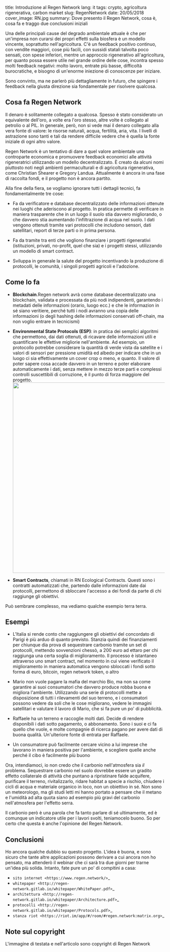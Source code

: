 title: Introduzione al Regen Network
lang: it
tags: crypto, agricoltura rigenerativa, carbon market
slug: RegenNetwork
date: 20/05/2018
cover_image: RN.jpg
summary: Dove presento il Regen Network, cosa è, cosa fa e traggo due conclusioni iniziali


Una delle principali cause del degrado ambientale attuale è che per un'impresa non curarsi dei propri effetti sulla biosfera è un modello vincente, soprattutto nell'agricoltura. C'è un feedback positivo continuo, con vendite maggiori, cose più facili, con sussidi statali talvolta poco sensati, con spese inferiori, mentre un approccio rigenerativo all'agricoltura, per quanto possa essere utile nel grande ordine delle cose, incontra spesso molti feedback negativi: molto lavoro, entrate più basse, difficoltà burocratiche, e bisogno di un'enorme iniezione di conoscenze per iniziare.

Sono convinto, ma ne parlerò più dettagliamente in futuro, che spingere i feedback nella giusta direzione sia fondamentale per risolvere qualcosa. 

Cosa fa Regen Network
---------------------

Il denaro è solitamente collegato a qualcosa. Spesso è stato considerato un equivalente dell'oro, a volte era l'oro stesso, altre volte è collegato al petrolio o al PIL. In generale, però, non si vede mai il denaro collegato alla vera fonte di valore: le risorse naturali, acqua, fertilità, aria, vita. I livelli di astrazione sono tanti e tali da rendere difficile vedere che è quella la fonte iniziale di ogni altro valore.

Regen Network è un tentativo di dare a quel valore ambientale una controparte economica e promuovere feedback economici alle attività rigeneratrici utilizzando un modello decentralizzato.
È creato da alcuni nomi piuttosto noti negli ambienti permaculturali e di agricoltura rigenerativa, come Christian Shearer e Gregory Landua. Attualmente è ancora in una fase di raccolta fondi, e il progetto non è ancora partito.

Alla fine della fiera, se vogliamo ignorare tutti i dettagli tecnici, fa fondamentalmente tre cose:

* Fa da verificatore e database decentralizzato delle informazioni ottenute nei luoghi che aderiscono al progetto. In pratica permette di verificare in maniera trasparente che in un luogo il suolo stia davvero migliorando, o che davvero stia aumentando l'infiltrazione di acqua nel suolo. I dati vengono ottenuti tramite vari protocolli che includono sensori, dati satellitari, report di terze parti o in prima persona.

* Fa da tramite tra enti che vogliono finanziare i progetti rigenerativi (istituzioni, privati, no-profit, quel che sia) e i progetti stessi, utilizzando un modello di smart contract. 

* Sviluppa in generale la salute del progetto incentivando la produzione di protocolli, le comunità, i singoli progetti agricoli e l'adozione.

Come lo fa
----------

* **Blockchain**.Regen network avrà come database decentralizzato una blockchain, validata e processata da più nodi indipendenti, garantendo i metadati delle informazioni (orario, luogo ecc.) e che le informazion in sé siano veritiere, perché tutti i nodi avranno una copia delle informazioni (o degli hashing delle informazioni conservati off-chain, ma non voglio entrare in tecnicismi)

* **Environmental State Protocols (ESP)**: in pratica dei semplici algoritmi che permettono, dai dati ottenuti, di ricavare delle informazioni utili e quantificare le effettive migliorie nell'ambiente. Ad esempio, un protocollo potrebbe considerare la quantità di verde vista da satellite e i valori di sensori per pressione umidità ed albedo per indicare che in un luogo ci sia effettivamente un cover crop o meno, e quanto. Il valore di poter sapere cosa accade davvero in un terreno e poter elaborare automaticamente i dati, senza mettere in mezzo terze parti e complessi controlli suscettibili di corruzione, è il punto di forza maggiore del progetto.<img src="/images/XRNChange.jpg" class="pull-right" width="600px">

* **Smart Contracts**, chiamati in RN Ecological Contracts. Questi sono i contratti automatizzati che, partendo dalle informazioni date dai protocolli, permettono di sbloccare l'accesso a dei fondi da parte di chi raggiunge gli obiettivi.

Può sembrare complesso, ma vediamo qualche esempio terra terra.

Esempi
------

* L'Italia si rende conto che raggiungere gli obiettivi del concordato di Parigi è più arduo di quanto previsto. Stanzia quindi dei finanziamenti per chiunque dia prova di sequestrare carbonio tramite un set di protocolli, mettendo sovvenzioni chessò, a 200 euro ad ettaro per chi raggiunga una certa soglia di miglioramento. Il processo è istantaneo attraverso uno smart contract, nel momento in cui viene verificato il miglioramento in maniera automatica vengono sbloccati i fondi sotto forma di euro, bitcoin, regen network token, o altro

* Mario non vuole pagare la mafia del marchio Bio, ma non sa come garantire ai suoi consumatori che davvero produce robba buona e migliora l'ambiente. Utilizzando una serie di protocolli mette a disposizione di tutti i rilevamenti del suo terreno, e i consumatori possono vedere da soli che le cose migliorano, vedere le immagini satellitari e valutare il lavoro di Mario, che si fa pure un po' di pubblicità.

* Raffaele ha un terreno e raccoglie molti dati. Decide di rendere disponibili i dati sotto pagamento, o abbonamento. Sono i suoi e ci fa quello che vuole, e molte compagnie di ricerca pagano per avere dati di buona qualità. Un'ulteriore fonte di entrata per Raffaele.

* Un consumatore può facilmente cercare vicino a lui imprese che lavorano in maniera positiva per l'ambiente, e scegliere quelle anche perché il cibo è facilmente più buono


Ora, intendiamoci, io non credo che il carbonio nell'atmosfera sia *il* problema. Sequestrare carbonio nel suolo dovrebbe essere un gradito effetto collaterale di attività che puntano a ripristinare falde acquifere, purificare il terreno, rivitalizzarlo, ridare habitat a specie a rischio, chiudere i cicli di acqua e materiale organico in loco, non un obiettivo in sé. Non sono un meteorologo, ma gli studi letti mi hanno portato a pensare che il metano e l'umidità ad alta quota siano ad esempio più gravi del carbonio nell'atmosfera per l'effetto serra. 

Il carbonio però è una parola che fa tanto parlare di sé ultimamente, ed è comunque un indicatore utile per i lavori svolti, teniamocelo buono. So per certo che questa è anche l'opinione del Regen Network.

Conclusioni
-----------


Ho ancora qualche dubbio su questo progetto. L'idea è buona, e sono sicuro che tante altre applicazioni possono derivare a cui ancora non ho pensato, ma attenderò il webinar che ci sarà tra due giorni per trarne un'idea più solida. Intanto, fate pure un po' di compitini a casa:

* `sito internet <https://www.regen.network/>`_
* `whitepaper <http://regen-network.gitlab.io/whitepaper/WhitePaper.pdf>`_
* `architettura <http://regen-network.gitlab.io/whitepaper/Architecture.pdf>`_
* `protocolli <http://regen-network.gitlab.io/whitepaper/Protocols.pdf>`_
* `stanza riot <https://riot.im/app/#/room/#regen.network:matrix.org>`_


Note sul copyright
------------------

L'immagine di testata e nell'articolo sono copyright di Regen Network
